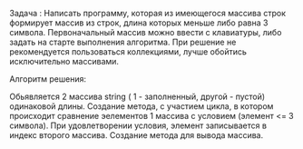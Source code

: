 Задача : Написать программу, которая из имеющегося массива строк формирует массив из строк, длина которых меньше либо равна 3 символа. Первоначальный массив можно ввести с клавиатуры, либо задать на старте выполнения алгоритма. При решение не рекомендуется пользоваться коллекциями, лучше обойтись исключительно массивами.

Алгоритм решения:

Обьявляется 2 массива string ( 1 - заполненный, другой - пустой) одинаковой длины.
Создание метода, с участием цикла, в котором происходит сравнение эелементов 1 массива с условием (элемент <= 3 символа). При удовлетворении условия, элемент записывается в индекс второго массива.
Создание метода для вывода массива.